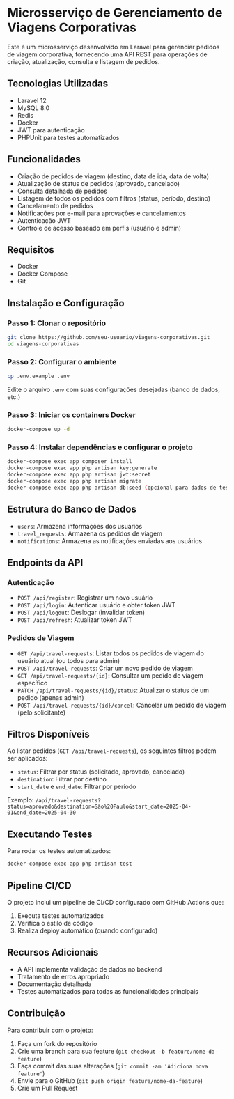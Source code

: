 # Microsserviço de Gerenciamento de Viagens Corporativas

Este é um microsserviço desenvolvido em Laravel para gerenciar pedidos de viagem corporativa, fornecendo uma API REST para operações de criação, atualização, consulta e listagem de pedidos.

## Tecnologias Utilizadas

- Laravel 12
- MySQL 8.0
- Redis
- Docker
- JWT para autenticação
- PHPUnit para testes automatizados

## Funcionalidades

- Criação de pedidos de viagem (destino, data de ida, data de volta)
- Atualização de status de pedidos (aprovado, cancelado)
- Consulta detalhada de pedidos
- Listagem de todos os pedidos com filtros (status, período, destino)
- Cancelamento de pedidos
- Notificações por e-mail para aprovações e cancelamentos
- Autenticação JWT
- Controle de acesso baseado em perfis (usuário e admin)

## Requisitos

- Docker
- Docker Compose
- Git

## Instalação e Configuração

### Passo 1: Clonar o repositório

```bash
git clone https://github.com/seu-usuario/viagens-corporativas.git
cd viagens-corporativas
```

### Passo 2: Configurar o ambiente

```bash
cp .env.example .env
```

Edite o arquivo `.env` com suas configurações desejadas (banco de dados, etc.)

### Passo 3: Iniciar os containers Docker

```bash
docker-compose up -d
```

### Passo 4: Instalar dependências e configurar o projeto

```bash
docker-compose exec app composer install
docker-compose exec app php artisan key:generate
docker-compose exec app php artisan jwt:secret
docker-compose exec app php artisan migrate
docker-compose exec app php artisan db:seed (opcional para dados de teste)
```

## Estrutura do Banco de Dados

- `users`: Armazena informações dos usuários
- `travel_requests`: Armazena os pedidos de viagem
- `notifications`: Armazena as notificações enviadas aos usuários

## Endpoints da API

### Autenticação
- `POST /api/register`: Registrar um novo usuário
- `POST /api/login`: Autenticar usuário e obter token JWT
- `POST /api/logout`: Deslogar (invalidar token)
- `POST /api/refresh`: Atualizar token JWT

### Pedidos de Viagem
- `GET /api/travel-requests`: Listar todos os pedidos de viagem do usuário atual (ou todos para admin)
- `POST /api/travel-requests`: Criar um novo pedido de viagem
- `GET /api/travel-requests/{id}`: Consultar um pedido de viagem específico
- `PATCH /api/travel-requests/{id}/status`: Atualizar o status de um pedido (apenas admin)
- `POST /api/travel-requests/{id}/cancel`: Cancelar um pedido de viagem (pelo solicitante)

## Filtros Disponíveis

Ao listar pedidos (`GET /api/travel-requests`), os seguintes filtros podem ser aplicados:

- `status`: Filtrar por status (solicitado, aprovado, cancelado)
- `destination`: Filtrar por destino
- `start_date` e `end_date`: Filtrar por período

Exemplo: `/api/travel-requests?status=aprovado&destination=São%20Paulo&start_date=2025-04-01&end_date=2025-04-30`

## Executando Testes

Para rodar os testes automatizados:

```bash
docker-compose exec app php artisan test
```

## Pipeline CI/CD

O projeto inclui um pipeline de CI/CD configurado com GitHub Actions que:
1. Executa testes automatizados
2. Verifica o estilo de código
3. Realiza deploy automático (quando configurado)

## Recursos Adicionais

- A API implementa validação de dados no backend
- Tratamento de erros apropriado
- Documentação detalhada
- Testes automatizados para todas as funcionalidades principais

## Contribuição

Para contribuir com o projeto:
1. Faça um fork do repositório
2. Crie uma branch para sua feature (`git checkout -b feature/nome-da-feature`)
3. Faça commit das suas alterações (`git commit -am 'Adiciona nova feature'`)
4. Envie para o GitHub (`git push origin feature/nome-da-feature`)
5. Crie um Pull Request
